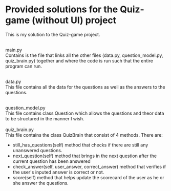 # Provided solutions for the Quiz-game (without UI) project

This is my solution to the Quiz-game project.
</br>
</br>

main.py
</br>
Contains is the file that links all the other files (data.py, question_model.py, quiz_brain.py) together and where the code is run such that the entire program can run.
</br>
</br>

data.py
</br>
This file contains all the data for the questions as well as the answers to the questions.
</br>
</br>

question_model.py
</br>
This file contains class Question which allows the questions and theor data to be structured in the manner I wish.
</br>
</br>
quiz_brain.py
</br>
This file contains the class QuizBrain that consist of 4 methods. There are:
- still_has_questions(self) method that checks if there are still any unanswered questions.
- next_question(self) method that brings in the next question after the current question has been answered
- check_answer(self, user_answer, correct_answer) method that verifies if the user's inputed answer is correct or not.
- score(self) method that helps update the scorecard of the user as he or she answer the questions.
</br>
